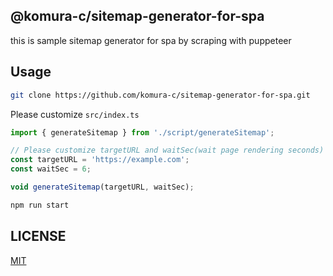 ## @komura-c/sitemap-generator-for-spa

this is sample sitemap generator for spa by scraping with puppeteer

## Usage

```bash
git clone https://github.com/komura-c/sitemap-generator-for-spa.git
```

Please customize `src/index.ts`

```ts
import { generateSitemap } from './script/generateSitemap';

// Please customize targetURL and waitSec(wait page rendering seconds)
const targetURL = 'https://example.com';
const waitSec = 6;

void generateSitemap(targetURL, waitSec);
```

```bash
npm run start
```

## LICENSE

[MIT](http://opensource.org/licenses/mit-license.php)
